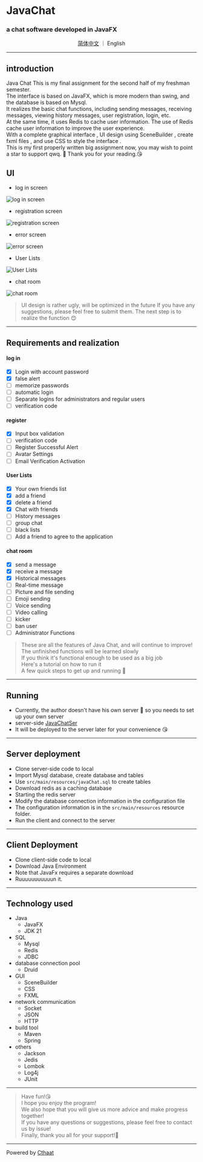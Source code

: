 # JavaChat  
### a chat software developed in **JavaFX**

<p align="center">
  <a href="https://github.com/Cthaat/JavaChat/blob/master/src/main/resources/README.md">简体中文</a>
  ｜
  English
</p>

---

## introduction

Java Chat This is my final assignment for the second half of my freshman semester. <br/>
The interface is based on JavaFX, which is more modern than swing, and the database is based on Mysql. <br/>
It realizes the basic chat functions, including sending messages, receiving messages, viewing history messages, user registration, login, etc. <br/>
At the same time, it uses Redis to cache user information. The use of Redis cache user information to improve the user experience. <br/>
With a complete graphical interface , UI design using SceneBuilder , create fxml files , and use CSS to style the interface . <br/>
This is my first properly written big assignment now, you may wish to point a star to support qwq. 🤣
Thank you for your reading.😘

## UI

- log in screen <br/>

![log in screen](https://github.com/Cthaat/JavaChat/blob/master/src/main/resources/runTimePic/logIn.png)

- registration screen <br/>

![registration screen](https://github.com/Cthaat/JavaChat/blob/master/src/main/resources/runTimePic/logUp.png)

- error screen <br/>

![error screen](https://github.com/Cthaat/JavaChat/blob/master/src/main/resources/runTimePic/logInErroe.png)

- User Lists <br/>

![User Lists](https://github.com/Cthaat/JavaChat/blob/master/src/main/resources/runTimePic/main.png)

- chat room <br/>

![chat room](https://github.com/Cthaat/JavaChat/blob/master/src/main/resources/runTimePic/chatRoomP.png)

> UI design is rather ugly, will be optimized in the future
> If you have any suggestions, please feel free to submit them.
> The next step is to realize the function 😊

---

## Requirements and realization

#### log in

- [x] Login with account password
- [x] false alert
- [ ] memorize passwords
- [ ] automatic login
- [ ] Separate logins for administrators and regular users
- [ ] verification code

#### register

- [x] Input box validation
- [ ] verification code
- [ ] Register Successful Alert
- [ ] Avatar Settings
- [ ] Email Verification Activation

#### User Lists

- [x] Your own friends list
- [x] add a friend
- [x] delete a friend
- [x] Chat with friends
- [ ] History messages
- [ ] group chat
- [ ] black lists
- [ ] Add a friend to agree to the application

#### chat room

- [x] send a message
- [x] receive a message
- [x] Historical messages
- [ ] Real-time message
- [ ] Picture and file sending
- [ ] Emoji sending
- [ ] Voice sending
- [ ] Video calling
- [ ] kicker
- [ ] ban user
- [ ] Administrator Functions

> These are all the features of Java Chat, and will continue to improve! <br/>
> The unfinished functions will be learned slowly <br/>
> If you think it's functional enough to be used as a big job <br/>
> Here's a tutorial on how to run it <br/>
> A few quick steps to get up and running 🥰 <br/>

---

## Running

- Currently, the author doesn't have his own server 🙁 so you needs to set up your own server <br/>
- server-side <a href="https://github.com/Cthaat/JavaChatSer" target="_blank">JavaChatSer</a> <br/>
- It will be deployed to the server later for your convenience 😘

--- 

## Server deployment


- Clone server-side code to local
- Import Mysql database, create database and tables
- Use `src/main/resources/javaChat.sql` to create tables
- Download redis as a caching database
- Starting the redis server
- Modify the database connection information in the configuration file
- The configuration information is in the `src/main/resources` resource folder.
- Run the client and connect to the server

---

## Client Deployment

- Clone client-side code to local
- Download Java Environment
- Note that JavaFx requires a separate download
- Ruuuuuuuuuuun it.


--- 

## Technology used

- Java
    - JavaFX
    - JDK 21
- SQL
    - Mysql
    - Redis
    - JDBC
- database connection pool
    - Druid
- GUI
    - SceneBuilder
    - CSS
    - FXML
- network communication
    - Socket
    - JSON
    - HTTP
- build tool
    - Maven
    - Spring
- others
    - Jackson
    - Jedis
    - Lombok
    - Log4j
    - JUnit
---

> Have fun!😘 <br/>
> I hope you enjoy the program! <br/>
> We also hope that you will give us more advice and make progress together! <br/>
> If you have any questions or suggestions, please feel free to contact us by issue! <br/>
> Finally, thank you all for your support!🤗

---

Powered by [Cthaat](https://github.com/Cthaat)

